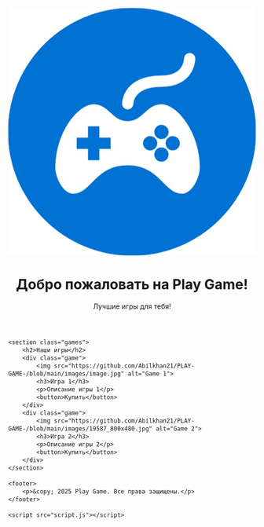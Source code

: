 <!DOCTYPE html>
<html lang="ru">
<head>
    <meta charset="UTF-8">
    <meta name="viewport" content="width=device-width, initial-scale=1.0">
    <title>Play Game</title>
    <link rel="stylesheet" href="styles.css">
</head>
<body>
    <header>
        <div class="logo">
            <img src="https://github.com/Abilkhan21/PLAY-GAME-/blob/main/images/unnamed.jpg" alt="Play Game Logo">
        </div>
        <h1>Добро пожаловать на Play Game!</h1>
        <p>Лучшие игры для тебя!</p>
    </header>

    <section class="games">
        <h2>Наши игры</h2>
        <div class="game">
            <img src="https://github.com/Abilkhan21/PLAY-GAME-/blob/main/images/image.jpg" alt="Game 1">
            <h3>Игра 1</h3>
            <p>Описание игры 1</p>
            <button>Купить</button>
        </div>
        <div class="game">
            <img src="https://github.com/Abilkhan21/PLAY-GAME-/blob/main/images/19587_800x480.jpg" alt="Game 2">
            <h3>Игра 2</h3>
            <p>Описание игры 2</p>
            <button>Купить</button>
        </div>
    </section>

    <footer>
        <p>&copy; 2025 Play Game. Все права защищены.</p>
    </footer>

    <script src="script.js"></script>
</body>
</html>

